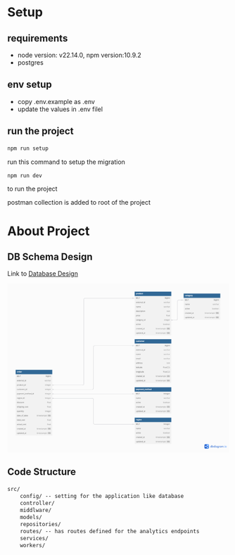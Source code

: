 # Setup

## requirements
- node version: v22.14.0, npm version:10.9.2
- postgres

## env setup
- copy .env.example as .env
- update the values in .env filel

## run the project
```bash
npm run setup
```
run this command to setup the migration

```bash
npm run dev
```
to run the project

postman collection is added to root of the project


# About Project
## DB Schema Design
Link to [Database Design](https://dbdiagram.io/d/Product-Dashboard-6805e9e51ca52373f5b386fe)

![DB Design Image](./public/ProductDashboardSchema.png)


## Code Structure
```
src/
    config/ -- setting for the application like database
    controller/
    middlware/
    models/
    repositories/
    routes/ -- has routes defined for the analytics endpoints
    services/
    workers/
    
```